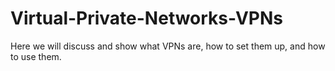 # Virtual-Private-Networks-VPNs
Here we will discuss and show what VPNs are, how to set them up, and how to use them. 
